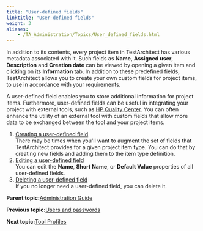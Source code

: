 ```yaml
--- 
title: "User-defined fields"
linktitle: "User-defined fields"
weight: 3
aliases: 
    - /TA_Administration/Topics/User_defined_fields.html
---
```


In addition to its contents, every project item in TestArchitect has various metadata associated with it. Such fields as **Name**, **Assigned user**, **Description** and **Creation date** can be viewed by opening a given item and clicking on its **Information** tab. In addition to these predefined fields, TestArchitect allows you to create your own custom fields for project items, to use in accordance with your requirements.

A user-defined field enables you to store additional information for project items. Furthermore, user-defined fields can be useful in integrating your project with external tools, such as [HP Quality Center](/TA_Help/Topics/Integration_QC_creating_mapping_custom_field.html). You can often enhance the utility of an external tool with custom fields that allow more data to be exchanged between the tool and your project items.

1.  [Creating a user-defined field](/TA_Administration/Topics/User_defined_fields_create.html)  
There may be times when you'll want to augment the set of fields that TestArchitect provides for a given project item type. You can do that by creating new fields and adding them to the item type definition.
2.  [Editing a user-defined field](/TA_Administration/Topics/User_defined_fields_edit.html)  
You can edit the **Name**, **Short Name**, or **Default Value** properties of all user-defined fields.
3.  [Deleting a user-defined field](/TA_Administration/Topics/User_defined_fields_delete.html)  
If you no longer need a user-defined field, you can delete it.

**Parent topic:**[Administration Guide](/TA_Administration/Topics/Administration_Guide_begin.html)

**Previous topic:**[Users and passwords](/TA_Administration/Topics/adm_users_and_passwords.html)

**Next topic:**[Tool Profiles](/TA_Administration/Topics/Test_tool_profile.html)

